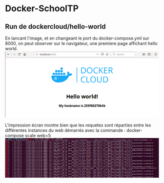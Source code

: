 # Docker-SchoolTP

## Run de dockercloud/hello-world

En lancant l'image, et en changeant le port du docker-compose.yml sur 8000, 
on peut observer sur le navigateur, une premiere page affichant hello world.
![web page](images/webpage.png)

L'impression écran montre bien que les requetes sont réparties entre les différentes instances du web démarrés avec la commande : docker-compose scale web=5
![logs](images/logs.png)
